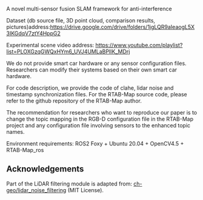 A novel multi-sensor fusion SLAM framework for anti-interference

Dataset (db source file, 3D point cloud, comparison results, pictures)address:https://drive.google.com/drive/folders/1jgLQR9aIeaogL5X3IKGdqV7ztY4HppG2

Experimental scene video address: https://www.youtube.com/playlist?list=PLOXGzqGWQxHYm6_UVJ4UMLaBPIlK_MDrj

We do not provide smart car hardware or any sensor configuration files. Researchers can modify their systems based on their own smart car hardware.

For code description, we provide the code of clahe, lidar noise and timestamp synchronization files. For the RTAB-Map source code, please refer to the github repository of the RTAB-Map author.

The recommendation for researchers who want to reproduce our paper is to change the topic mapping in the RGB-D configuration file in the RTAB-Map project and any configuration file involving sensors to the enhanced topic names.

Environment requirements: ROS2 Foxy + Ubuntu 20.04 + OpenCV4.5 + RTAB-Map_ros

## Acknowledgements
Part of the LiDAR filtering module is adapted from: [ch-geo/lidar_noise_filtering](https://github.com/ch-geo/lidar_noise_filtering) (MIT License).
